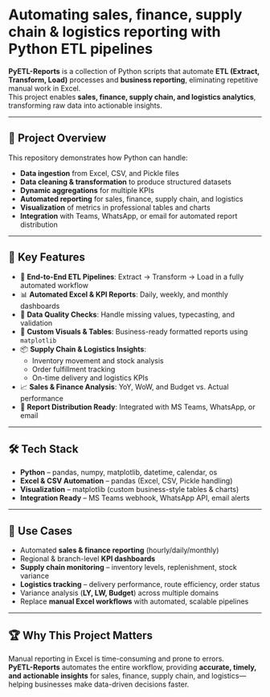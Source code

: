 # Automating sales, finance, supply chain & logistics reporting with Python ETL pipelines

**PyETL-Reports** is a collection of Python scripts that automate **ETL (Extract, Transform, Load)** processes and **business reporting**, eliminating repetitive manual work in Excel.  
This project enables **sales, finance, supply chain, and logistics analytics**, transforming raw data into actionable insights.

---

## 🚀 Project Overview
This repository demonstrates how Python can handle:

- **Data ingestion** from Excel, CSV, and Pickle files  
- **Data cleaning & transformation** to produce structured datasets  
- **Dynamic aggregations** for multiple KPIs  
- **Automated reporting** for sales, finance, supply chain, and logistics  
- **Visualization** of metrics in professional tables and charts  
- **Integration** with Teams, WhatsApp, or email for automated report distribution

---

## 🔑 Key Features
- 🔄 **End-to-End ETL Pipelines**: Extract → Transform → Load in a fully automated workflow  
- 📊 **Automated Excel & KPI Reports**: Daily, weekly, and monthly dashboards  
- 🧹 **Data Quality Checks**: Handle missing values, typecasting, and validation  
- 🎨 **Custom Visuals & Tables**: Business-ready formatted reports using `matplotlib`  
- 📦 **Supply Chain & Logistics Insights**:
  - Inventory movement and stock analysis  
  - Order fulfillment tracking  
  - On-time delivery and logistics KPIs  
- 📈 **Sales & Finance Analysis**: YoY, WoW, and Budget vs. Actual performance  
- 🔔 **Report Distribution Ready**: Integrated with MS Teams, WhatsApp, or email

---

## 🛠️ Tech Stack
- **Python** – pandas, numpy, matplotlib, datetime, calendar, os  
- **Excel & CSV Automation** – pandas (Excel, CSV, Pickle handling)  
- **Visualization** – matplotlib (custom business-style tables & charts)  
- **Integration Ready** – MS Teams webhook, WhatsApp API, email alerts

---

## 🎯 Use Cases
- Automated **sales & finance reporting** (hourly/daily/monthly)  
- Regional & branch-level **KPI dashboards**  
- **Supply chain monitoring** – inventory levels, replenishment, stock variance  
- **Logistics tracking** – delivery performance, route efficiency, order status  
- Variance analysis (**LY, LW, Budget**) across multiple domains  
- Replace **manual Excel workflows** with automated, scalable pipelines  

---

## 🏆 Why This Project Matters
Manual reporting in Excel is time-consuming and prone to errors.  
**PyETL-Reports** automates the entire workflow, providing **accurate, timely, and actionable insights** for sales, finance, supply chain, and logistics—helping businesses make data-driven decisions faster.

